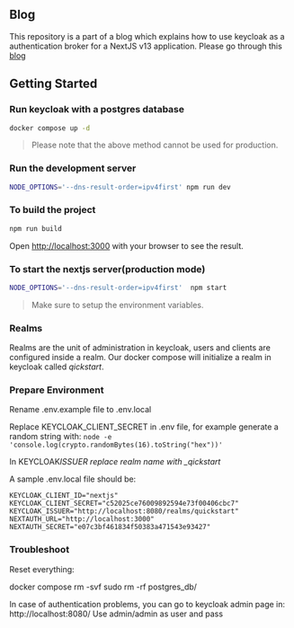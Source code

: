 ## Blog

This repository is a part of a blog which explains how to use keycloak as a authentication broker for a NextJS v13 application. Please go through this [blog](https://medium.com/@harshbhandariv/secure-nextjs-v13-application-with-keycloak-6f68406bb3b5)

## Getting Started

### Run keycloak with a postgres database

```bash
docker compose up -d
```

> Please note that the above method cannot be used for production.

### Run the development server

```bash
NODE_OPTIONS='--dns-result-order=ipv4first' npm run dev
```

### To build the project

```bash
npm run build
```

Open [http://localhost:3000](http://localhost:3000) with your browser to see the result.

### To start the nextjs server(production mode)

```bash
NODE_OPTIONS='--dns-result-order=ipv4first'  npm start
```

> Make sure to setup the environment variables.

### Realms

Realms are the unit of administration in keycloak, users and clients are configured inside a realm. Our docker compose will initialize a realm in keycloak called _qickstart_.

### Prepare Environment

Rename .env.example file to .env.local

Replace KEYCLOAK_CLIENT_SECRET in .env file, for example generate a random string with:
`node -e 'console.log(crypto.randomBytes(16).toString("hex"))'`

In KEYCLOAK*ISSUER replace realm name with \_qickstart*

A sample .env.local file should be:

```
KEYCLOAK_CLIENT_ID="nextjs"
KEYCLOAK_CLIENT_SECRET="c52025ce76009892594e73f00406cbc7"
KEYCLOAK_ISSUER="http://localhost:8080/realms/quickstart"
NEXTAUTH_URL="http://localhost:3000"
NEXTAUTH_SECRET="e07c3bf461834f50383a471543e93427"
```

### Troubleshoot

Reset everything:

docker compose rm -svf
sudo rm -rf postgres_db/

In case of authentication problems, you can go to keycloak admin page in: http://localhost:8080/
Use admin/admin as user and pass
